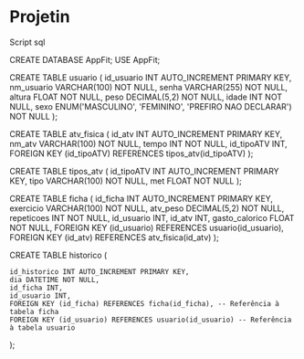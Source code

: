 # Projetin


Script sql

CREATE DATABASE AppFit;
USE AppFit;


CREATE TABLE usuario (
    id_usuario INT AUTO_INCREMENT PRIMARY KEY,
    nm_usuario VARCHAR(100) NOT NULL,
    senha VARCHAR(255) NOT NULL,	
    altura FLOAT NOT NULL,
    peso DECIMAL(5,2) NOT NULL,
    idade INT NOT NULL,
    sexo ENUM('MASCULINO', 'FEMININO', 'PREFIRO NAO DECLARAR') NOT NULL
);


CREATE TABLE atv_fisica (
    id_atv INT AUTO_INCREMENT PRIMARY KEY, 
    nm_atv VARCHAR(100) NOT NULL,
    tempo INT NOT NULL,
    id_tipoATV INT,
    FOREIGN KEY (id_tipoATV) REFERENCES tipos_atv(id_tipoATV) 
);

CREATE TABLE tipos_atv (
    id_tipoATV INT AUTO_INCREMENT PRIMARY KEY,
    tipo VARCHAR(100) NOT NULL,
    met FLOAT NOT NULL 
);

CREATE TABLE ficha (
    id_ficha INT AUTO_INCREMENT PRIMARY KEY,
    exercicio VARCHAR(100) NOT NULL,
    atv_peso DECIMAL(5,2) NOT NULL,
    repeticoes INT NOT NULL,
    id_usuario INT,
    id_atv INT,
    gasto_calorico FLOAT NOT NULL,
    FOREIGN KEY (id_usuario) REFERENCES usuario(id_usuario),
    FOREIGN KEY (id_atv) REFERENCES atv_fisica(id_atv)
);


CREATE TABLE historico (

    id_historico INT AUTO_INCREMENT PRIMARY KEY,
    dia DATETIME NOT NULL,
    id_ficha INT,
    id_usuario INT,
    FOREIGN KEY (id_ficha) REFERENCES ficha(id_ficha), -- Referência à tabela ficha
    FOREIGN KEY (id_usuario) REFERENCES usuario(id_usuario) -- Referência à tabela usuario
);
